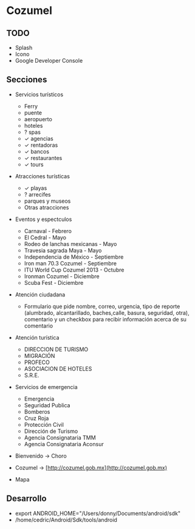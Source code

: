 # Cozumel
## TODO
- Splash
- Icono
- Google Developer Console

## Secciones
- Servicios turísticos
  - Ferry
  - puente
  - aeropuerto
  - hoteles
  - ? spas
  - ✓ agencias
  - ✓ rentadoras
  - ✓ bancos
  - ✓ restaurantes
  - ✓ tours  

- Atracciones turísticas
  - ✓ playas
  - ? arrecifes
  - parques y museos
  - Otras atracciones

- Eventos y espectculos
  - Carnaval - Febrero
  - El Cedral - Mayo
  - Rodeo de lanchas mexicanas - Mayo
  - Travesia sagrada Maya - Mayo
  - Independencia de México - Septiembre
  - Iron man 70.3 Cozumel - Septiembre
  - ITU World Cup Cozumel 2013 - Octubre
  - Ironman Cozumel - Diciembre
  - Scuba Fest - Diciembre

- Atención ciudadana
  - Formulario que pide nombre, correo, urgencia, tipo de reporte (alumbrado, alcantarillado, baches,calle, basura, seguridad, otra), comentario y un checkbox para recibir información acerca de su comentario

- Atención turística
  - DIRECCION DE TURISMO
  - MIGRACIÓN
  - PROFECO
  - ASOCIACION DE HOTELES
  - S.R.E.

- Servicios de emergencia
  - Emergencia
  - Seguridad Publica
  - Bomberos
  - Cruz Roja
  - Protección Civil
  - Dirección de Turismo
  - Agencia Consignataria TMM
  - Agencia Consignataria Aconsur

- Bienvenido → Choro
- Cozumel → [http://cozumel.gob.mx](http://cozumel.gob.mx)
- Mapa

## Desarrollo
- export ANDROID_HOME="/Users/donny/Documents/android/sdk"
- /home/cedric/Android/Sdk/tools/android
